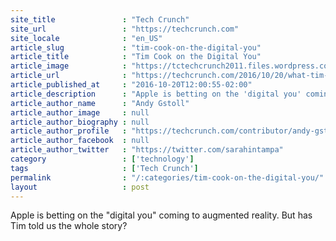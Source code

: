 ```yaml
---
site_title               : "Tech Crunch"
site_url                 : "https://techcrunch.com"
site_locale              : "en_US"
article_slug             : "tim-cook-on-the-digital-you"
article_title            : "Tim Cook on the Digital You"
article_image            : "https://tctechcrunch2011.files.wordpress.com/2015/11/476364290.jpg?w=764&h=400&crop=1"
article_url              : "https://techcrunch.com/2016/10/20/what-tim-cook-thinks-the-digital-you-will-do/"
article_published_at     : "2016-10-20T12:00:55-02:00"
article_description      : "Apple is betting on the 'digital you' coming to augmented reality. But has Tim told us the whole story?"
article_author_name      : "Andy Gstoll"
article_author_image     : null
article_author_biography : null
article_author_profile   : "https://techcrunch.com/contributor/andy-gstoll/"
article_author_facebook  : null
article_author_twitter   : "https://twitter.com/sarahintampa"
category                 : ['technology']
tags                     : ['Tech Crunch']
permalink                : "/:categories/tim-cook-on-the-digital-you/"
layout                   : post
---
```


Apple is betting on the "digital you" coming to augmented reality. But has Tim told us the whole story?
